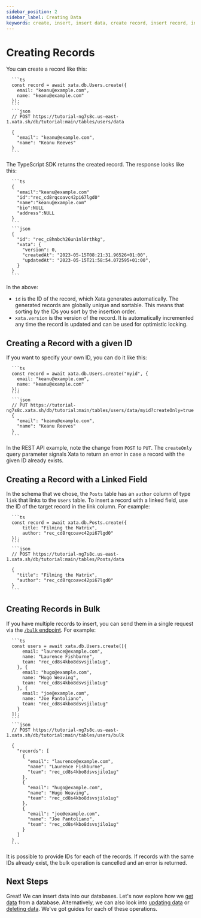 ```yaml
---
sidebar_position: 2
sidebar_label: Creating Data
keywords: create, insert, insert data, create record, insert record, inserting record
---
```


# Creating Records

You can create a record like this:

````ts|json
  ```ts
  const record = await xata.db.Users.create({
    email: "keanu@example.com",
    name: "keanu@example.com"
  });
  ```
  ```json
  // POST https://tutorial-ng7s8c.us-east-1.xata.sh/db/tutorial:main/tables/users/data

  {
    "email": "keanu@example.com",
    "name": "Keanu Reeves"
  }
  ```
````

The TypeScript SDK returns the created record. The response looks like this:

````ts|json
  ```ts
  {
    "email":"keanu@example.com"
    "id":"rec_cd8rqcoavc42pi67lgd0"
    "name":"keanu@example.com"
    "bio":NULL
    "address":NULL
  }
  ```
  ```json
  {
    "id": "rec_c8hnbch26un1nl0rthkg",
    "xata": {
      "version": 0,
      "createdAt": "2023-05-15T08:21:31.96526+01:00",
      "updatedAt": "2023-05-15T21:58:54.072595+01:00",
    }
  }
  ```
````

In the above:

- `id` is the ID of the record, which Xata generates automatically. The generated records are globally unique and sortable. This means that sorting by the IDs you sort by the insertion order.
- `xata.version` is the version of the record. It is automatically incremented any time the record is updated and can be used for optimistic locking.

## Creating a Record with a given ID

If you want to specify your own ID, you can do it like this:

````ts|json
  ```ts
  const record = await xata.db.Users.create("myid", {
    email: "keanu@example.com",
    name: "keanu@example.com"
  });
  ```
  ```json
  // PUT https://tutorial-ng7s8c.xata.sh/db/tutorial:main/tables/users/data/myid?createOnly=true
  {
    "email": "keanu@example.com",
    "name": "Keanu Reeves"
  }
  ```
````

In the REST API example, note the change from `POST` to `PUT`. The `createOnly` query parameter signals Xata to return an error in case a record with the given ID already exists.

## Creating a Record with a Linked Field

In the schema that we chose, the `Posts` table has an `author` column of type `link` that links to the `Users` table. To insert a record with a linked field, use the ID of the target record in the link column. For example:

````ts|json
  ```ts
  const record = await xata.db.Posts.create({
      title: "Filming the Matrix",
      author: "rec_cd8rqcoavc42pi67lgd0"
  });
  ```
  ```json
  // POST https://tutorial-ng7s8c.us-east-1.xata.sh/db/tutorial:main/tables/Posts/data

  {
    "title": "Filming the Matrix",
    "author": "rec_cd8rqcoavc42pi67lgd0"
  }
  ```
````

## Creating Records in Bulk

If you have multiple records to insert, you can send them in a single request via the [`/bulk` endpoint](/api-reference/db/db_branch_name/tables/table_name/bulk#bulk-insert-table-records). For example:

````ts|json
  ```ts
  const users = await xata.db.Users.create([{
      email: "laurence@example.com",
      name: "Laurence Fishburne",
      team: "rec_cd8s4kbo8dsvsjilo1ug",
    }, {
      email: "hugo@example.com",
      name: "Hugo Weaving",
      team: "rec_cd8s4kbo8dsvsjilo1ug"
    }, {
      email: "joe@example.com",
      name: "Joe Pantoliano",
      team: "rec_cd8s4kbo8dsvsjilo1ug"
    }
  ]);
  ```
  ```json
  // POST https://tutorial-ng7s8c.us-east-1.xata.sh/db/tutorial:main/tables/users/bulk

  {
    "records": [
      {
        "email": "laurence@example.com",
        "name": "Laurence Fishburne",
        "team": "rec_cd8s4kbo8dsvsjilo1ug"
      },
      {
        "email": "hugo@example.com",
        "name": "Hugo Weaving",
        "team": "rec_cd8s4kbo8dsvsjilo1ug"
      },
      {
        "email": "joe@example.com",
        "name": "Joe Pantoliano",
        "team": "rec_cd8s4kbo8dsvsjilo1ug"
      }
    ]
  }
  ```
````

It is possible to provide IDs for each of the records. If records with the same IDs already exist, the bulk operation is cancelled and an error is returned.

## Next Steps

Great! We can insert data into our databases. Let's now explore how we [get data](/typescript-client/get) from a database. Alternatively, we can also look into [updating data](/typescript-client/update) or [deleting data](/typescript-client/delete). We've got guides for each of these operations.
